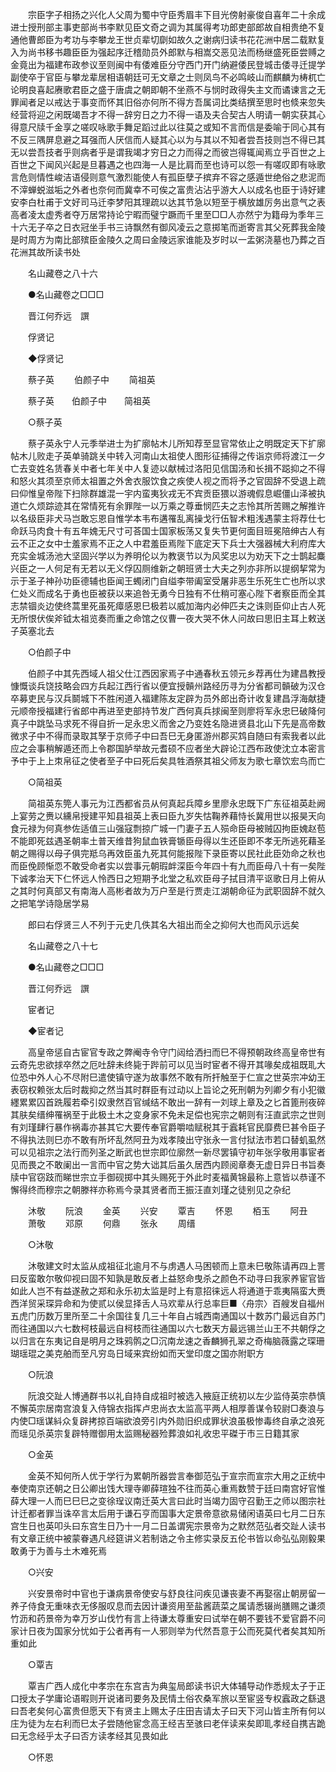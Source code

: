 <!-- { "loadSidebar": true } -->
　　宗臣字子相扬之兴化人父周为蜀中守臣秀眉丰下目光傍射豪俊自喜年二十余成进士授刑部主事吏部尚书李默见臣文奇之调为其属得考功郎吏部郎故自相贵绝不复通他曹郎臣为考功与李攀龙王世贞辈切劘如故久之谢病归读书花花洲中居二载默复入为尚书移书趣臣臣为强起序迁稽勋员外郎默与相嵩交恶见法而杨继盛死臣尝赙之金竟出为福建布政参议至则闽中有倭难臣分守西门开门纳避倭民登城击倭寻迁提学副使卒于官臣与攀龙辈居相语朝廷可无文章之士则凤鸟不必鸣岐山而麒麟为梼杌亡论明良喜起赓歌君臣之盛于唐虞之朝即朝不坐燕不与悯时政得失主文而谲谏言之无罪闻者足以戒达于事变而怀其旧俗亦何所不得方吾属词比类结撰至思时也倐来忽失经营将迎之闲既竭吾才不得一辞穷日之力不得一语及夫合契古人明请一朝实获其心得意尺牍千金享之嗟叹咏歌手舞足蹈过此以往莫之或知不言而信是委喻于同心其有不反三隅屏息避之耳强而人厌信而人疑其心以为与其以不知者尝吾技则岂不得已其无以尝吾技者乎则病者乎是谓我竭才穷日之力而得之而彼岂得辄闻焉立乎百世之上百世之下闻风兴起是旦暮遇之也四海一人是比肩而至也诗可以怨一有嗟叹即有咏歌言危则情性峻洁语侵则意气激烈能使人有孤臣孽子摈弃不容之感遁世绝俗之悲泥而不滓蝉蜕滋垢之外者也奈何而冀幸不可俟之富贵沾沾乎游大人以成名也臣于诗好建安李白杜甫于文好司马迁李梦阳其理疏以达其节急以短至于横放雄厉务出意气之表高者凌太虚秀者夺万居常持论宁暇而璧宁蹶而千里至□□人亦然宁为籍母为季年三十六无子卒之日衣冠坐手书三诗飘然有御风凌云之意掷笔而逝寄言其父死葬我金陵是时周方为南比部殡臣金陵久之周曰金陵远家谁能及岁时以一盂粥浇墓也乃葬之百花洲其故所读书处 

　　名山藏卷之八十六 

　　●名山藏卷之□□□ 

　　晋江何乔远　譔 

　　俘贤记 

　　◆俘贤记 

　　蔡子英 
　　伯颜子中 
　　简祖英 

　　蔡子英　　伯颜子中　　简祖英 

　　○蔡子英 

　　蔡子英永宁人元季举进士为扩廓帖木儿所知荐至显官常依止之明既定天下扩廓帖木儿败走子英单骑跳关中转入河南山太祖使人图形征捕得之传诣京师将渡江一夕亡去变姓名赁春关中者七年关中人复迹以献械过洛阳见信国汤和长揖不跽抑之不得和怒火其须至京师太祖置之外舍衣服饮食之疾使人视之而将予之官固辞不受退上疏曰仰惟皇帝陛下扫除群雄混一宇内蛮夷狄戎无不宾贡臣猥以游魂假息崛僵山泽被执道亡久烦踪迹其在常情死有余罪陛一以万乘之尊垂悯匹夫之志怜其所苦赐之解推许以名级臣非犬马岂敢忘恩自惟学本韦布遘罹乱离操戈行伍智术粗浅遇蒙主将荐仕七命跃马肉食十有五年媿无尺寸可荅国士国家板荡又复失节更何面目班冕陪绅古人有云不正之女中士羞家焉不正之人中君羞臣焉陛下底定天下兵士大强器械大利府库大充实金城汤池大坚固兴学以为养明伦以为教褒节以为风奖忠以为劝天下之士鹊起麋兴臣之一人何足有无若以无义俘囚厕维新之朝班贤士大夫之列亦非所以提纲挈常为示于圣子神孙功臣德辅也臣闻王蠋闭门自缢李带阖室受屠非恶生乐死生亡也所以求仁处义而成名于勇也臣被获以来追咎无勇今日独有不仕稍可塞心陛下者察臣而全其志禁锢炎边使终蒿里死虽死瘴感恩巳极若以威加海内必伸匹夫之诛则臣仰止古人死无所恨伏俟斧钺太祖览奏而重之命馆之仪曹一夜大哭不休人问故曰思旧主耳上敕送子英塞北去 

　　○伯颜子中 

　　伯颜子中其先西域人祖父仕江西因家焉子中通春秋五领元乡荐再仕为建昌教授慷慨谈兵饶技略会四方兵起江西行省以便宜授贑州路经历寻为分省都司贑破为汉仓卒募吏民与汉兵鬬城下不胜闲道入福建陈友定辟为员外郎出奇计收复建昌浮海献捷元顺帝授福建行省郎中再进至吏部持节发广西何真兵捄闽至则廖将军永忠巳破降何真子中跳坠马求死不得自折一足永忠义而舍之乃变姓名隐进贤县北山下先是高帝数微求子中不得而录取其孥于京师子中曰吾巳无身匿游州郡买鸩自随曰有索我者以此应之会事稍解遁还而上令郡国胪举故元耆硕不应者坐大辟论江西布政使沈立本密言予中于上上朿帛征之使者至子中曰死后矣具牲酒祭其祖父师友为歌七章饮宏鸟而亡 

　　○简祖英 

　　简祖英东筦人事元为江西都省员从何真起兵障乡里廖永忠既下广东征祖英赴阙上宴劳之赉以纁帛授建平知县祖英上表曰臣九岁失怙鞠养藉恃长冀用世以报昊天向食元禄为何真参佐适值三山强寇剽掠广城一门妻子五人殒命臣母被贼囚拘臣媿赵苞不能即死兹遇圣朝率土普天维昔狗鼠血铁膏锧臣母得以生还臣即不孝无所逃死藉圣朝之赐得以母子俱完羝乌再效臣虽九死其何能报陛下录臣寄以民社此臣効命之秋也而臣俛顾惭恧不敢受命者实以尝事元朝瑕衅深臣今年四十有九而臣母八十有一矣陛下诚孝治天下仁怀远人怜西日之短期予北堂之私欢臣母子拭目清平讴歌日月上俯从之其时何真部又有南海人高彬者故为万户至是行贾走江湖朝命征为武职固辞不就久之把笔学诗隐居学易 

　　郎曰右俘贤三人不列于元史几佚其名大祖出而全之抑何大也而风示远矣 

　　名山藏卷之八十七 

　　●名山藏卷之□□□ 

　　晋江何乔远　譔 

　　宦者记 

　　◆宦者记 

　　高皇帝惩自古宦官专政之弊阉寺令守门闼给洒扫而巳不得预朝政终高皇帝世有云奇先忠欲捄卒然之厄吐辞未终毙于跸前可以见当时宦者不得开其喙矣成祖既耴大位恐中外人心不尽附巳遣使镇守遂为故事然不敢有所扞触至于仁宣之世英宗冲幼王表窃权赖张太后时裁抑之然当其时群臣有过动以上旨论之死刑朝为列卿夕有小犯徽纆累累囚首跣履若牵引奴隶然百官缄结不敢出一辞有一刘球上章及之匕首篦刑夜碎其肤矣缙绅罹祸至于此极土木之变身家不免未足偿也宪宗之朝则有汪直武宗之世则有刘瑾肆行暴作祸毒亦甚其它大要传奉官爵嚼啮赋税其于蠧耗官民靡费巳甚令臣子不得执法则巳亦不敢有所坏乱然阿丑为戏孝陵出守张永一言付狱法市若口替虮虱然可以见祖宗之法行而列圣之断武也世宗即位廓然一新尽罢镇守初年张孚敬用事宦者见而畏之不敢阑出一言而中官之势大诎其后虽久居西内顾阅章奏无虚日异日书旨奏牍中官窃跂而睇世宗立手御砚掷中其头赐死于外此时麦福黄锦最称上意皆以恭谨不懈得终而穆宗之朝滕祥亦称焉今录其贤者而王振汪直刘瑾之徒别见之杂纪 

　　沐敬 
　　阮浪 
　　金英 
　　兴安 
　　覃吉 
　　怀恩 
　　栢玉 
　　阿丑 
　　萧敬 
　　邓原 
　　何鼎 
　　张永 
　　周缙 

　　○沐敬 

　　沐敬建文时太监从成祖征北逾月不与虏遇人马困顿而上意未巳敬陈请再四上詈曰反蛮敢尔敬仰视曰固不知孰是敢反者上益怒命曳杀之颜色不动寻曰我家养宦官皆如此人岂不有益遂赦之郑和永乐初太监是时上有意招徕远人将通道于乖夷隔蛮大赉西洋贸采琛异命和为使贰以侯显择舌人马欢辈从行总率巨■〈舟宗〉百艘发自福州五虎门历数万里所至二十余国往复几三十年自占城西南通国以十数苏门最远自苏门而往通国以六七数柯枝最远自柯枝而往通国以六七数天方最远锡兰山王不共朝俘之以归言在东夷记自是明月之珠鸦鹘之□沉南龙速之香麟狮孔翠之奇梅脑薇露之琛珊瑚瑶琨之美克舶而至凡穷岛日域来宾纷如而天堂印度之国亦附职方 

　　○阮浪 

　　阮浪交趾人博通群书以礼自持自成祖时被选入掖庭正统初以左少监侍英宗恭慎不懈英宗居南宫浪复入侍锦衣指挥卢忠尚衣太监高平两人相厚善谋令较尉□奏浪与内使□瑶谋紏众复辟拷掠百端欲浪旁引内外勋旧织成罪状浪虽极惨毒终自承之浪死而瑶见杀英宗复辟特赠御用太监赐秘器殓葬浪如礼收忠平磔于市三日籍其家 

　　○金英 

　　金英不知何所人优于学行为累朝所器尝言奉御范弘于宣宗而宣宗大用之正统中奉使南京还朝之日公卿出饯大理寺卿薛瑄独不往而英心重焉数赞于廷曰南宫好官惟薛大理一人而巳巳巳之变徐珵议南迁英大言曰此时当竭力固守召勤王之师以图宗社计迁都者罪当诛卒言太后用于谦石亨而国事大定景帝意欲易储闲语英曰七月二日东宫生日也英叩头曰东宫生日乃十一月二日盖谓宪宗景帝为之默然范弘者交趾人读书有文章正统中被蒙眷遇凡经筵讲义若制诰之令主修实录反五伦书皆以命弘弘刚毅果敢勇于为善与土木难死焉 

　　○兴安 

　　兴安景帝时中官也于谦病景帝使安与舒良往问疾见谦丧妻不再娶宿止朝房留一养子侍食无重味衣无侈服叹息而去因计谦资用至盐酱蔬菜之属请悉辍尚膳赐之谦须竹沥和药景帝为幸万岁山伐竹有言上待谦太尊重安曰试举在朝不要钱不爱官爵不问家计日夜为国家分忧如于公者再有一人邪则举为代然吾意于公而死莫代者矣其知所重如此 

　　○覃吉 

　　覃吉广西人成化中孝宗在东宫吉为典玺局郎读书识大体辅导动作悉规太子于正口授太子学庸论语暇则开说诸司要务及民情土俗农桑军旅以至宦竖专权蠧政之繇退曰吾老矣何心富贵但愿天下有贤主上赐太子庄田吉请太子曰天下河山皆主所有何以庄为徒为左右利而巳太子尝随他宦念高王经吉至骇曰老伴读来矣即耴孝经自携吉跪曰无念经乎太子曰否方读孝经其见畏如此 

　　○怀恩 

